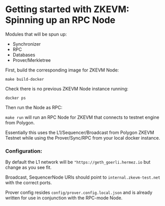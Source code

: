 # Getting started with ZKEVM: Spinning up an RPC Node 

Modules that will be spun up:

- Synchronizer
- RPC
- Databases
- Prover/Merkletree

First, build the corresponding image for ZKEVM Node:

`make build-docker`

Check there is no previous ZKEVM Node instance running:

`docker ps`

Then run the Node as RPC:

`make run` will run an RPC Node for ZKEVM that connects to testnet engine from Polygon.

Essentially this uses the L1/Sequencer/Broadcast from Polygon ZKEVM Testnet while using the Prover/Sync/RPC from your local docker instance.

### Configuration:

By default the L1 network will be `"https://geth_goerli.hermez.io` but change as you see fit.

Broadcast, SequencerNode URIs should point to `internal.zkevm-test.net` with the correct ports.

Prover config resides `config/prover.config.local.json` and is already written for use in conjunction with the RPC-mode Node.